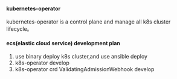 #### kubernetes-operator

kubernetes-operator is a control plane and manage all k8s cluster lifecycle。


#### ecs(elastic cloud service) development plan 

1. use binary deploy k8s cluster,and use ansible deploy
2. k8s-operator develop 
3. k8s-operator crd ValidatingAdmissionWebhook develop
